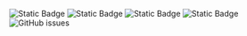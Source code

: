 ![Static Badge](https://img.shields.io/badge/blacklists-61-000000) ![Static Badge](https://img.shields.io/badge/blacklisted-2947096-cc0000) ![Static Badge](https://img.shields.io/badge/whitelisted-2250-00CC00) ![Static Badge](https://img.shields.io/badge/streaming_blacklist-28107-000000) ![GitHub issues](https://img.shields.io/github/issues/fabriziosalmi/blacklists)
